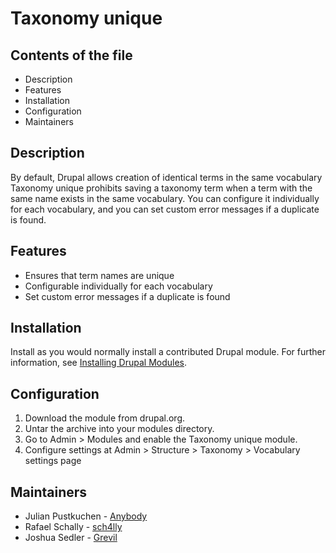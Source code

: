 # Taxonomy unique

## Contents of the file

- Description
- Features
- Installation
- Configuration
- Maintainers

## Description

By default, Drupal allows creation of identical terms in the same vocabulary
Taxonomy unique prohibits saving a taxonomy term when a term with the same name
exists in the same vocabulary.
You can configure it individually for each vocabulary, and you can set custom
error messages if a duplicate is found.

## Features
- Ensures that term names are unique
- Configurable individually for each vocabulary
- Set custom error messages if a duplicate is found

## Installation

Install as you would normally install a contributed Drupal module. For further
information, see
[Installing Drupal Modules](https://www.drupal.org/docs/extending-drupal/installing-drupal-modules).

## Configuration

1. Download the module from drupal.org.
1. Untar the archive into your modules directory.
1. Go to Admin > Modules and enable the Taxonomy unique module.
1. Configure settings at Admin > Structure > Taxonomy > Vocabulary settings page

## Maintainers

- Julian Pustkuchen - [Anybody](https://www.drupal.org/u/anybody)
- Rafael Schally - [sch4lly](https://www.drupal.org/u/sch4lly)
- Joshua Sedler - [Grevil](https://www.drupal.org/u/grevil)
